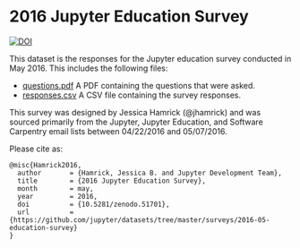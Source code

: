 # 2016 Jupyter Education Survey

[![DOI](https://zenodo.org/badge/doi/10.5281/zenodo.51701.svg)](http://dx.doi.org/10.5281/zenodo.51701)

This dataset is the responses for the Jupyter education survey conducted in May
2016. This includes the following files:

* [questions.pdf](questions.pdf) A PDF containing the questions that were asked.
* [responses.csv](responses.csv) A CSV file containing the survey responses.

This survey was designed by Jessica Hamrick (@jhamrick) and was sourced
primarily from the Jupyter, Jupyter Education, and Software Carpentry email
lists between 04/22/2016 and 05/07/2016.

Please cite as:

```
@misc{Hamrick2016,
  author       = {Hamrick, Jessica B. and Jupyter Development Team},
  title        = {2016 Jupyter Education Survey},
  month        = may,
  year         = 2016,
  doi          = {10.5281/zenodo.51701},
  url          = {https://github.com/jupyter/datasets/tree/master/surveys/2016-05-education-survey}
}
```
